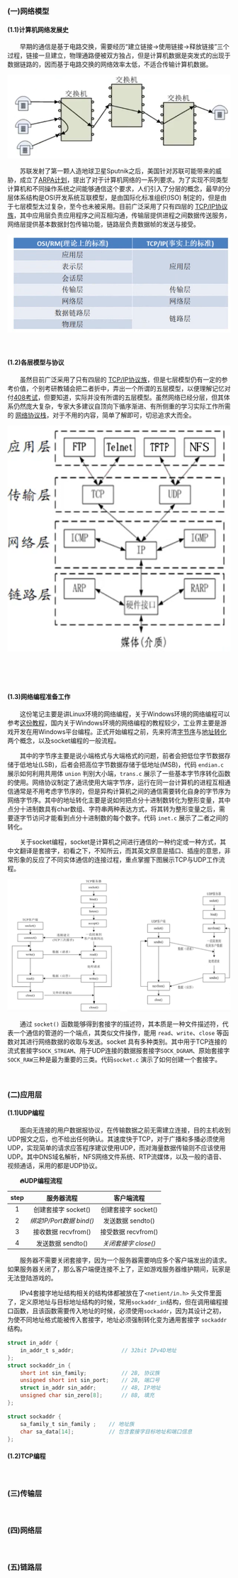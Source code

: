 ### (一)网络模型

#### **(1.1)计算机网络发展史**

　　早期的通信是基于电路交换，需要经历“建立链接→使用链接→释放链接”三个过程，链接一旦建立，物理通路便被双方独占，但是计算机数据是突发式的出现于数据链路的，因而基于电路交换的网络效率太低，不适合传输计算机数据。

![image-20220117094625889](images/image-20220117094625889.png)

　　苏联发射了第一颗人造地球卫星Sputnik之后，美国针对苏联可能带来的威胁，成立了[ARPA计划](https://www.wanweibaike.net/wiki-ARPANET)，提出了对于计算机网络的一系列要求。为了实现不同类型计算机和不同操作系统之间能够通信这个要求，人们引入了分层的概念，最早的分层体系结构是OSI开发系统互联模型，是由国际化标准组织(ISO) 制定的，但是由于七层模型太过复杂，至今也未被采用。目前广泛采用了只有四层的 [TCP/IP协议族](https://zhuanlan.zhihu.com/p/33889997)，其中应用层负责应用程序之间互相沟通，传输层提供进程之间数据传送服务，网络层提供基本数据封包传输功能，链路层负责数据帧的发送与接受。

![image-20220117093844566](images/image-20220117093844566.png)

　

#### **(1.2)各层模型与协议**

　　虽然目前广泛采用了只有四层的 [TCP/IP协议族](https://zhuanlan.zhihu.com/p/33889997)，但是七层模型仍有一定的参考价值，个别考研教辅会把二者折中，弄出一个所谓的五层模型，以便理解记忆对付[408考试](https://zhuanlan.zhihu.com/p/301171364)，但要知道，实际并没有所谓的五层模型。虽然网络已经分层，但其体系仍然庞大复杂，专家大多建议自顶向下循序渐进、有所侧重的学习实际工作所需的 [网络协议栈](https://www.cnblogs.com/sammyliu/p/5225623.html)，对于不用的内容，简单了解即可，切忌追求大而全。

![image-20220117100404362](images/image-20220117100404362.png)

　

　

#### **(1.3)网络编程准备工作**

　　这份笔记主要是讲Linux环境的网络编程，关于Windows环境的网络编程可以参考[这份教程](https://www.winsocketdotnetworkprogramming.com/winsock2programming/index.html)，国内关于Windows环境的网络编程的教程较少，工业界主要是游戏开发在用Windows平台编程。正式开始编程之前，先来捋清[字节序](https://www.cnblogs.com/LubinLew/p/ByteOrder.html)与[地址转化](https://www.cnblogs.com/wintrysec/p/10616706.html)两个概念，以及socket编程的一般流程。

　　其中的字节序主要是说小端格式与大端格式的问题，前者会把低位字节数据存储于低地址(LSB)，后者会把高位字节数据存储于低地址(MSB)，代码 `endian.c` 展示如何利用共用体 `union` 判别大小端，`trans.c` 展示了一些基本字节序转化函数的使用。网络协议制定了通讯使用大端字节序，运行在同一台计算机的进程互相通信通常是不用考虑字节序的，但是异构计算机之间的通信需要转化自身的字节序为网络字节序。其中的地址转化主要是说如何把点分十进制数转化为整形变量，其中点分十进制数具有char数组、字符串两种表达方式，将其转为整形变量之后，需要逐字节访问才能看到点分十进制数的每个数字。代码 `inet.c` 展示了二者之间的转化。

　　关于socket编程，socket是计算机之间进行通信的一种约定或一种方式，其中文翻译是套接字，初看之下，不知所云，而其英文原意是插口、插座的意思，非常形象的反应了不同实体通信的连接过程，重点掌握下图展示TCP与UDP工作流程。

![image-20220117120527738](images/image-20220117120527738.png)

　　通过 `socket()` 函数能够得到套接字的描述符，其本质是一种文件描述符，代表一个通信的管道的一个端点，其类似文件操作，能用 `read`、`write`、`close` 等函数对其进行网络数据的收取与发送。socket 具有多种类别。其中用于TCP连接的流式套接字`SOCK_STREAM`、用于UDP连接的数据报套接字`SOCK_DGRAM`、原始套接字`SOCK_RAW`三种是最为重要的三类。代码`socket.c` 演示了如何创建一个套接字。





　

### (二)应用层

#### (1.1)UDP编程

　　面向无连接的用户数据报协议，在传输数据之前无需建立连接，目的主机收到UDP报文之后，也不给出任何确认。其速度快于TCP，对于广播和多播必须使用UDP，实现简单的请求应答程序建议使用UDP，而对海量数据传输则不应该使用UDP。其中DNS域名解析，NFS网络文件系统、RTP流媒体，以及一般的语音、视频通话，采用的都是UDP协议。

　　**:fire:UDP编程流程**

| step |        服务器流程        |      客户端流程      |
| :--: | :----------------------: | :------------------: |
|  1   |   创建套接字 socket()    | 创建套接字 socket()  |
|  2   | *绑定IP/Port数据 bind()* |  发送数据 sendto()   |
|  3   |   接收数据 recvfrom()    | 接受数据 recvfrom()  |
|  4   |    发送数据 sendto()     | *关闭套接字 close()* |

　　服务器不需要关闭套接字，因为一个服务器需要响应多个客户端发出的请求。如果服务器关闭了，那么客户端便连接不上了，正如游戏服务器维护期间，玩家是无法登陆游戏的。

　　IPv4套接字地址结构相关的结构体都被放在了`<netient/in.h>` 头文件里面了，定义原地址与目标地址结构的时候，常用`sockaddr_in`结构，但在调用编程接口函数，且该函数需要传入地址的时候，必须使用`sockaddr`，因为其设计之初，为使不同地址格式能被传入套接字，地址必须强制转化变为通用套接字 `sockaddr` 结构。

```c
struct in_addr {
    in_addr_t s_addr; 				// 32bit IPv4D地址
};
struct sockaddr_in {
    short int sin_family;   	    // 2B, 协议族  
    unsigned short int sin_port;    // 2B, 端口号  
    struct in_addr sin_addr;        // 4B, IP地址	 
    unsigned char sin_zero[8];      // 8B, 填充
};
```

```c
struct sockaddr {  
    sa_family_t sin_family ;	// 地址族
    char sa_data[14]; 			// 包含套接字目标地址和端口信息
};
```





#### (1.2)TCP编程

　　

### (三)传输层

　

### (四)网络层

　

### (五)链路层

　



